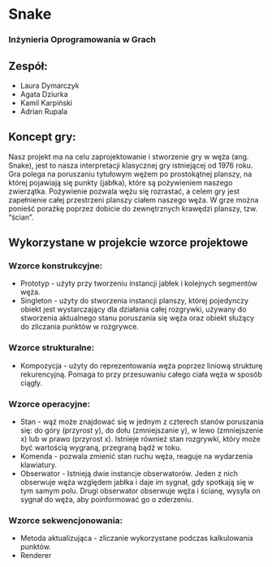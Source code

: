 # Snake
### Inżynieria Oprogramowania w Grach 

## Zespół:
- Laura Dymarczyk
- Agata Dziurka
- Kamil Karpiński
- Adrian Rupala


## Koncept gry:
Nasz projekt ma na celu zaprojektowanie i stworzenie gry w węża (ang. Snake), jest to nasza interpretacji klasycznej gry istniejącej od 1976 roku. 
Gra polega na poruszaniu tytułowym wężem po prostokątnej planszy, na której pojawiają się punkty (jabłka), które są pożywieniem naszego zwierzątka. Pożywienie pozwala wężu się rozrastać, a celem gry jest zapełnienie całej przestrzeni planszy ciałem naszego węża.
W grze można ponieść porażkę poprzez dobicie do zewnętrznych krawędzi planszy, tzw. “ścian”.

## Wykorzystane w projekcie wzorce projektowe
### Wzorce konstrukcyjne:
- Prototyp - użyty przy tworzeniu instancji jabłek i kolejnych segmentów węża.
- Singleton - użyty do stworzenia instancji planszy, której pojedynczy obiekt jest wystarczający dla działania całej rozgrywki, używany do stworzenia aktualnego stanu poruszania się węża oraz obiekt służący do zliczania punktów w rozgrywce.

### Wzorce strukturalne:
- Kompozycja - użyty do reprezentowania węża poprzez liniową strukturę rekurencyjną. Pomaga to przy przesuwaniu całego ciała węża w sposób ciągły.

### Wzorce operacyjne:
- Stan - wąż może znajdować się w jednym z czterech stanów poruszania się: do góry (przyrost y), do dołu (zmniejszanie y), w lewo (zmniejszenie x) lub w prawo (przyrost x). Istnieje również stan rozgrywki, który może być wartością wygraną, przegraną bądź w toku.
- Komenda - pozwala zmienić stan ruchu węża, reaguje na wydarzenia klawiatury.
- Obserwator - Istnieją dwie instancje obserwatorów. Jeden z nich obserwuje węża względem jabłka i daje im sygnał, gdy spotkają się w tym samym polu. Drugi obserwator obserwuje węża i ścianę, wysyła on sygnał do węża, aby poinformować go o zderzeniu.

### Wzorce sekwencjonowania:
- Metoda aktualizująca - zliczanie wykorzystane podczas kalkulowania punktów.
- Renderer

